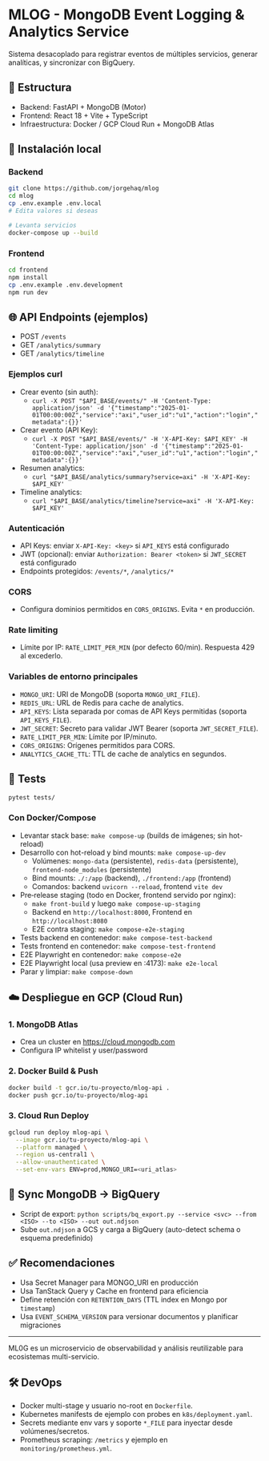 # MLOG - MongoDB Event Logging & Analytics Service

Sistema desacoplado para registrar eventos de múltiples servicios, generar analíticas, y sincronizar con BigQuery.

## 🧱 Estructura
- Backend: FastAPI + MongoDB (Motor)
- Frontend: React 18 + Vite + TypeScript
- Infraestructura: Docker / GCP Cloud Run + MongoDB Atlas

## 🚀 Instalación local

### Backend
```bash
git clone https://github.com/jorgehaq/mlog
cd mlog
cp .env.example .env.local
# Edita valores si deseas

# Levanta servicios
docker-compose up --build
```

### Frontend
```bash
cd frontend
npm install
cp .env.example .env.development
npm run dev
```

## 🌐 API Endpoints (ejemplos)
- POST `/events`
- GET `/analytics/summary`
- GET `/analytics/timeline`

### Ejemplos curl

- Crear evento (sin auth):
  - `curl -X POST "$API_BASE/events/" -H 'Content-Type: application/json' -d '{"timestamp":"2025-01-01T00:00:00Z","service":"axi","user_id":"u1","action":"login","metadata":{}}'`
- Crear evento (API Key):
  - `curl -X POST "$API_BASE/events/" -H 'X-API-Key: $API_KEY' -H 'Content-Type: application/json' -d '{"timestamp":"2025-01-01T00:00:00Z","service":"axi","user_id":"u1","action":"login","metadata":{}}'`
- Resumen analytics:
  - `curl "$API_BASE/analytics/summary?service=axi" -H 'X-API-Key: $API_KEY'`
- Timeline analytics:
  - `curl "$API_BASE/analytics/timeline?service=axi" -H 'X-API-Key: $API_KEY'`

### Autenticación
- API Keys: enviar `X-API-Key: <key>` si `API_KEYS` está configurado
- JWT (opcional): enviar `Authorization: Bearer <token>` si `JWT_SECRET` está configurado
- Endpoints protegidos: `/events/*`, `/analytics/*`

### CORS
- Configura dominios permitidos en `CORS_ORIGINS`. Evita `*` en producción.

### Rate limiting
- Límite por IP: `RATE_LIMIT_PER_MIN` (por defecto 60/min). Respuesta 429 al excederlo.

### Variables de entorno principales
- `MONGO_URI`: URI de MongoDB (soporta `MONGO_URI_FILE`).
- `REDIS_URL`: URL de Redis para cache de analytics.
- `API_KEYS`: Lista separada por comas de API Keys permitidas (soporta `API_KEYS_FILE`).
- `JWT_SECRET`: Secreto para validar JWT Bearer (soporta `JWT_SECRET_FILE`).
- `RATE_LIMIT_PER_MIN`: Límite por IP/minuto.
- `CORS_ORIGINS`: Orígenes permitidos para CORS.
- `ANALYTICS_CACHE_TTL`: TTL de cache de analytics en segundos.

## 🧪 Tests
```bash
pytest tests/
```

### Con Docker/Compose
- Levantar stack base: `make compose-up` (builds de imágenes; sin hot-reload)
- Desarrollo con hot-reload y bind mounts: `make compose-up-dev`
  - Volúmenes: `mongo-data` (persistente), `redis-data` (persistente), `frontend-node_modules` (persistente)
  - Bind mounts: `./:/app` (backend), `./frontend:/app` (frontend)
  - Comandos: backend `uvicorn --reload`, frontend `vite dev`
- Pre‑release staging (todo en Docker, frontend servido por nginx):
  - `make front-build` y luego `make compose-up-staging`
  - Backend en `http://localhost:8000`, Frontend en `http://localhost:8080`
  - E2E contra staging: `make compose-e2e-staging`
- Tests backend en contenedor: `make compose-test-backend`
- Tests frontend en contenedor: `make compose-test-frontend`
- E2E Playwright en contenedor: `make compose-e2e`
- E2E Playwright local (usa preview en :4173): `make e2e-local`
- Parar y limpiar: `make compose-down`

## ☁️ Despliegue en GCP (Cloud Run)

### 1. MongoDB Atlas
- Crea un cluster en https://cloud.mongodb.com
- Configura IP whitelist y user/password

### 2. Docker Build & Push
```bash
docker build -t gcr.io/tu-proyecto/mlog-api .
docker push gcr.io/tu-proyecto/mlog-api
```

### 3. Cloud Run Deploy
```bash
gcloud run deploy mlog-api \
  --image gcr.io/tu-proyecto/mlog-api \
  --platform managed \
  --region us-central1 \
  --allow-unauthenticated \
  --set-env-vars ENV=prod,MONGO_URI=<uri_atlas>
```

## 🔁 Sync MongoDB → BigQuery
- Script de export: `python scripts/bq_export.py --service <svc> --from <ISO> --to <ISO> --out out.ndjson`
- Sube `out.ndjson` a GCS y carga a BigQuery (auto-detect schema o esquema predefinido)

## ✅ Recomendaciones
- Usa Secret Manager para MONGO_URI en producción
- Usa TanStack Query y Cache en frontend para eficiencia
- Define retención con `RETENTION_DAYS` (TTL index en Mongo por `timestamp`)
- Usa `EVENT_SCHEMA_VERSION` para versionar documentos y planificar migraciones

---

ML0G es un microservicio de observabilidad y análisis reutilizable para ecosistemas multi-servicio.

## 🛠️ DevOps
- Docker multi-stage y usuario no-root en `Dockerfile`.
- Kubernetes manifests de ejemplo con probes en `k8s/deployment.yaml`.
- Secrets mediante env vars y soporte `*_FILE` para inyectar desde volúmenes/secretos.
- Prometheus scraping: `/metrics` y ejemplo en `monitoring/prometheus.yml`.
